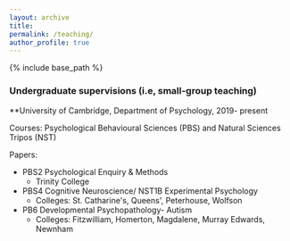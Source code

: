 ```yaml
---
layout: archive
title: 
permalink: /teaching/
author_profile: true
---
```


{% include base_path %}

### Undergraduate supervisions (i.e, small-group teaching)

**University of Cambridge, Department of Psychology, 2019- present

Courses: Psychological Behavioural Sciences (PBS) and Natural Sciences Tripos (NST)

Papers:
* PBS2 Psychological Enquiry & Methods
  * Trinity College
* PBS4 Cognitive Neuroscience/ NST1B Experimental Psychology
  * Colleges: St. Catharine's, Queens', Peterhouse, Wolfson
* PB6 Developmental Psychopathology- Autism
  * Colleges: Fitzwilliam, Homerton, Magdalene, Murray Edwards, Newnham
